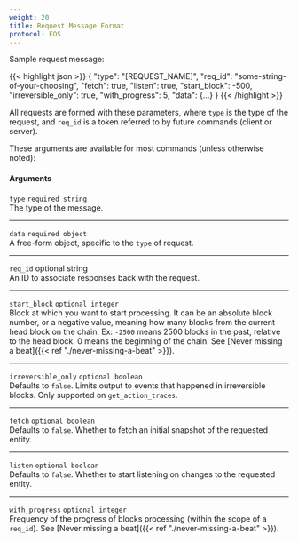 ```yaml
---
weight: 20
title: Request Message Format
protocol: EOS
---
```


Sample request message:

{{< highlight json >}}
{
 "type": "[REQUEST_NAME]",
 "req_id": "some-string-of-your-choosing",
 "fetch": true,
 "listen": true,
 "start_block": -500,
 "irreversible_only": true,
 "with_progress": 5,
 "data": {...}
}
{{< /highlight >}}

All requests are formed with these parameters, where `type` is the
type of the request, and `req_id` is a token referred to by future
commands (client or server).


These arguments are available for most commands (unless otherwise noted):

#### Arguments

`type` `required string`<br>
The type of the message. <!--See [request types below](#websocket-request-types). -->

***

`data` `required object`<br>
A free-form object, specific to the `type` of request. <!--See [request types below](#websocket-request-types).-->

***

`req_id` optional string<br>
An ID to associate responses back with the request.

***

`start_block` `optional integer`<br>
Block at which you want to start processing.  It can be an absolute block number, or a negative value, meaning how many blocks from the current head block on the chain. Ex: `-2500` means 2500 blocks in the past, relative to the head block. 0 means the beginning of the chain. See [Never missing a beat]({{< ref "./never-missing-a-beat" >}}).

***

`irreversible_only` `optional boolean`<br>
Defaults to `false`. Limits output to events that happened in irreversible blocks. Only supported on `get_action_traces`.

***

`fetch` `optional boolean`<br>
Defaults to `false`. Whether to fetch an initial snapshot of the requested entity.

***

`listen` `optional boolean`<br>
Defaults to `false`. Whether to start listening on changes to the requested entity.

***

`with_progress` `optional integer`<br>
Frequency of the progress of blocks processing (within the scope of a `req_id`). See [Never missing a beat]({{< ref "./never-missing-a-beat" >}}).
